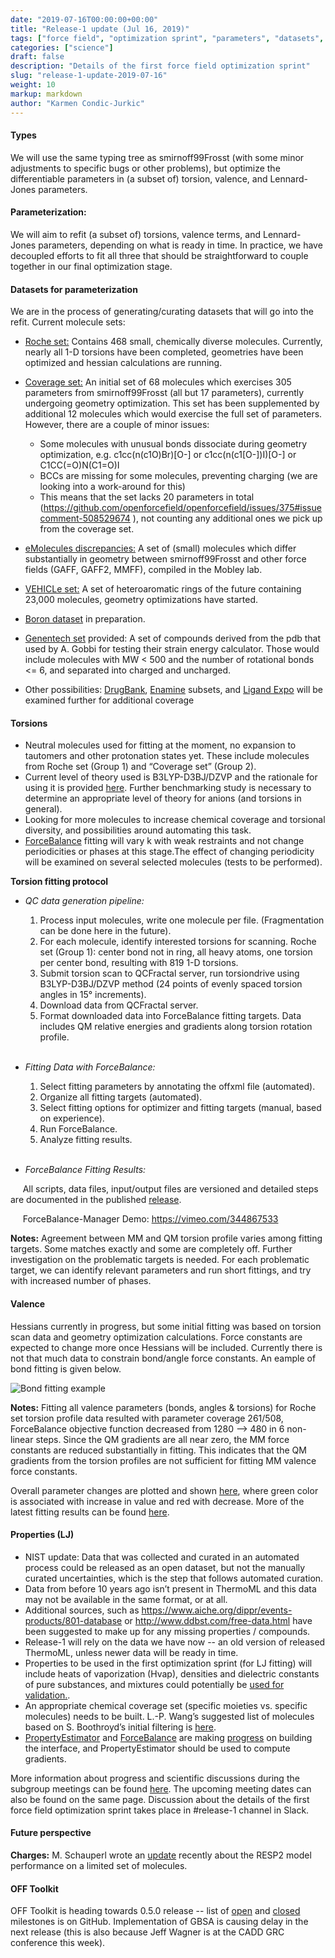 ```yaml
---
date: "2019-07-16T00:00:00+00:00"
title: "Release-1 update (Jul 16, 2019)"
tags: ["force field", "optimization sprint", "parameters", "datasets", "fitting", "ForceBalance", "PropertyEstimator", "properties", "torsions", "valence", "Lennard-Jones"]
categories: ["science"]
draft: false
description: "Details of the first force field optimization sprint"
slug: "release-1-update-2019-07-16"
weight: 10
markup: markdown
author: "Karmen Condic-Jurkic"
---
```



#### **Types**
We will use the same typing tree as smirnoff99Frosst (with some minor adjustments to specific bugs or other problems), but optimize the differentiable parameters in (a subset of) torsion, valence, and Lennard-Jones parameters.

#### **Parameterization:**
We will aim to refit (a subset of) torsions, valence terms, and Lennard-Jones parameters, depending on what is ready in time. In practice, we have decoupled efforts to fit all three that should be straightforward to couple together in our final optimization stage.

#### **Datasets for parameterization**
We are in the process of generating/curating datasets that will go into the refit. Current molecule sets:

 * [Roche set:](https://github.com/openforcefield/open-forcefield-data/tree/master/Torsion-Drives/Roche-Reference-Compounds) Contains 468 small, chemically diverse molecules. Currently, nearly all 1-D torsions have been completed, geometries have been optimized and hessian calculations are running.

* [Coverage set:](https://github.com/openforcefield/qca-dataset-submission/tree/aae895e03a402910ac389e6b5dcb5686c1e9fceb//2019-06-25-smirnoff99Frost-coverage)  An initial set of 68 molecules which exercises 305 parameters from smirnoff99Frosst (all but 17 parameters), currently undergoing geometry optimization. This set has been supplemented by additional 12 molecules which would exercise the full set of parameters. However, there are a couple of minor issues:

  - Some molecules with unusual bonds dissociate during geometry optimization, e.g. c1cc(n(c1O)Br)[O-] or c1cc(n(c1[O-])I)[O-] or C1CC(=O)N(C1=O)I
  - BCCs are missing for some molecules, preventing charging (we are looking into a work-around for this)
  - This means that the set lacks 20 parameters in total (https://github.com/openforcefield/openforcefield/issues/375#issuecomment-508529674 ), not counting any additional ones we pick up from the coverage set.

* [eMolecules discrepancies:](https://github.com/openforcefield/qca-dataset-submission/pull/21) A set of (small) molecules which differ substantially in geometry between smirnoff99Frosst and other force fields (GAFF, GAFF2, MMFF), compiled in the Mobley lab.
* [VEHICLe set:](https://github.com/openforcefield/qca-dataset-submission/tree/aae895e03a402910ac389e6b5dcb5686c1e9fceb/2019-07-02%20VEHICLe%20optimization%20dataset) A set of heteroaromatic rings of the future containing 23,000 molecules, geometry optimizations have started.
* [Boron dataset](https://github.com/openforcefield/qca-dataset-submission/tree/aae895e03a402910ac389e6b5dcb5686c1e9fceb/2019-07-05%20OpenFF%20NCI250K%20Boron%201) in preparation.
* [Genentech set](https://github.com/openforcefield/open-forcefield-data/pull/30) provided: A set of compounds derived from the pdb that used by A. Gobbi for testing their strain energy calculator. Those would include molecules with MW < 500 and the number of rotational bonds <= 6, and separated into charged and uncharged.
* Other possibilities: [DrugBank](https://www.drugbank.ca/), [Enamine](https://enamine.net/) subsets, and [Ligand Expo](http://ligand-expo.rcsb.org/) will be examined further for additional coverage


#### **Torsions**

* Neutral molecules used for fitting at the moment, no expansion to tautomers and other protonation states yet. These include molecules from Roche set (Group 1) and “Coverage set” (Group 2).
* Current level of theory used is B3LYP-D3BJ/DZVP and the rationale for using it is provided [here](https://openforcefield.org/science/updates/2019-05-16-condicj/). Further benchmarking study is necessary to determine an appropriate level of theory for anions (and torsions in general).
* Looking for more molecules to increase chemical coverage and torsional diversity, and possibilities around automating this task.
* [ForceBalance](https://github.com/leeping/forcebalance) fitting will vary k with weak restraints and not change periodicities or phases at this stage.The effect of changing periodicity will be examined on several selected molecules (tests to be performed).

**Torsion fitting protocol**

* *QC data generation pipeline:*
  1. Process input molecules, write one molecule per file. (Fragmentation can be done here in the future).
  2. For each molecule, identify interested torsions for scanning.
     Roche set (Group 1): center bond not in ring, all heavy atoms, one torsion per center bond, resulting with 819 1-D torsions.
  3. Submit torsion scan to QCFractal server, run torsiondrive using B3LYP-D3BJ/DZVP method (24 points of evenly spaced torsion angles in 15° increments).
  4. Download data from QCFractal server.
  5. Format downloaded data into ForceBalance fitting targets. Data includes QM relative energies and gradients along torsion rotation profile.
<br/><br/>
* *Fitting Data with ForceBalance:*
  1. Select fitting parameters by annotating the offxml file (automated).
  2. Organize all fitting targets (automated).
  3. Select fitting options for optimizer and fitting targets (manual, based on experience).
  4. Run ForceBalance.
  5. Analyze fitting results.
<br/><br/>

* *ForceBalance Fitting Results:*

&nbsp;&nbsp;&nbsp;&nbsp; All scripts, data files, input/output files are versioned and detailed steps are documented in the published [release](https://github.com/lpwgroup/forcebalance-qcarchive/release).

&nbsp;&nbsp;&nbsp;&nbsp; ForceBalance-Manager Demo: https://vimeo.com/344867533

**Notes:** Agreement between MM and QM torsion profile varies among fitting targets. Some matches exactly and some are completely off. Further investigation on the problematic targets is needed. For each problematic target, we can identify relevant parameters and run short fittings, and try with increased number of phases.

#### **Valence**

Hessians currently in progress, but some initial fitting was based on torsion scan data and geometry optimization calculations. Force constants are expected to change more once Hessians will be included. Currently there is not that much data to constrain bond/angle force constants. An eample of bond fitting is given below.

![Bond fitting example](bond-fitting-example.png "Bond fitting example")

**Notes:** Fitting all valence parameters (bonds, angles & torsions) for Roche set torsion profile data resulted with parameter coverage 261/508, ForceBalance objective function decreased from 1280 --> 480 in 6 non-linear steps. Since the QM gradients are all near zero, the MM force constants are reduced substantially in fitting. This indicates that the QM gradients from the torsion profiles are not sufficient for fitting MM valence force constants.

Overall parameter changes are plotted and shown [here](param_change.pdf), where green color is associated with increase in value and red with decrease. More of the latest fitting results can be found [here](https://github.com/lpwgroup/forcebalance-qcarchive/releases/tag/v0.0.3).

#### **Properties (LJ)**

* NIST update: Data that was collected and curated in an automated process could be released as an open dataset, but not the manually curated uncertainties, which is the step that follows automated curation.
* Data from before 10 years ago isn’t present in ThermoML and this data may not be available in the same format, or at all.
* Additional sources, such as https://www.aiche.org/dippr/events-products/801-database or http://www.ddbst.com/free-data.html have been suggested to make up for any missing properties / compounds.
* Release-1 will rely on the data we have now -- an old version of released ThermoML, unless newer data will be ready in time.
* Properties to be used in the first optimization sprint (for LJ fitting) will include heats of vaporization (Hvap), densities and dielectric constants of pure substances, and mixtures could potentially be [used for validation.](https://openforcefield.org/science/updates/propertyestimator-meeting-2019-06-27/).
* An appropriate chemical coverage set (specific moieties vs. specific molecules) needs to be built. L.-P. Wang’s suggested list of molecules based on S. Boothroyd’s initial filtering is [here](https://docs.google.com/document/d/1NkmN0VWix2pcA094vcEC-3VeA1qhmgszzdCbMTQP-Ow/edit).
* [PropertyEstimator](https://github.com/openforcefield/propertyestimator) and [ForceBalance](https://github.com/leeping/forcebalance) are making [progress](https://github.com/yudongqiu/forcebalance/pull/7) on building the interface, and PropertyEstimator should be used to compute gradients.

More information about progress and scientific discussions during the subgroup meetings can be found [here](https://openforcefield.org/science/). The upcoming meeting dates can also be found on the same page. Discussion about the details of the first force field optimization sprint takes place in #release-1 channel in Slack.

#### Future perspective

**Charges:** M. Schauperl wrote an [update](https://openforcefield.org/science/updates/2019-07-05-charge-model-update/) recently about the RESP2 model performance on a limited set of molecules.


#### OFF Toolkit

OFF Toolkit is heading towards 0.5.0 release -- list of [open](https://github.com/openforcefield/openforcefield/milestone/6) and [closed](https://github.com/openforcefield/openforcefield/milestone/6?closed=1) milestones is on GitHub. Implementation of GBSA is causing delay in the next release (this is also because Jeff Wagner is at the CADD GRC conference this week).
